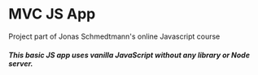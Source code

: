 # MVC JS App
Project part of Jonas Schmedtmann's online Javascript course

##### This basic JS app uses vanilla JavaScript without any library or Node server.
